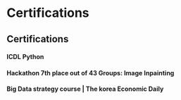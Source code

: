 # Certifications

## Certifications 
#### ICDL Python
#### Hackathon 7th place out of 43 Groups: Image Inpainting
#### Big Data strategy course | The korea Economic Daily
